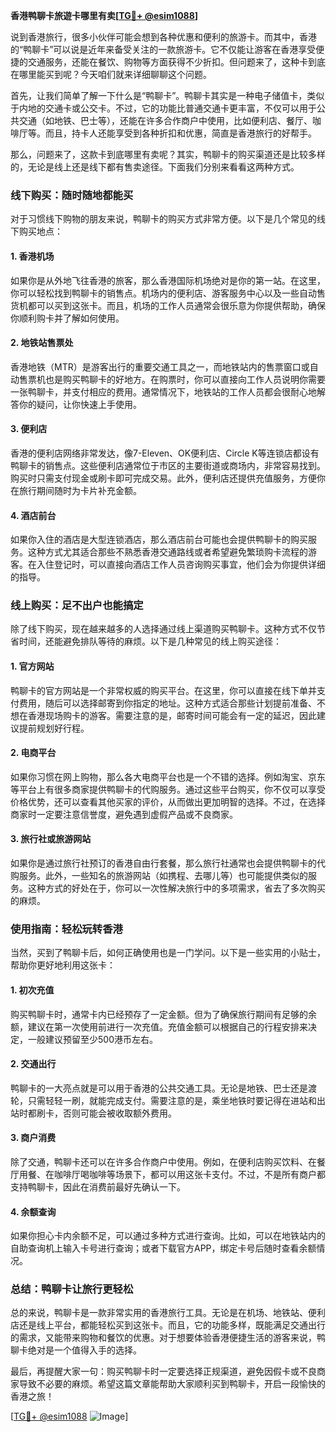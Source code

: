 **香港鸭聊卡旅遊卡哪里有卖[[TG💪+ @esim1088](https://t.me/s/esim1088)]**

说到香港旅行，很多小伙伴可能会想到各种优惠和便利的旅游卡。而其中，香港的“鸭聊卡”可以说是近年来备受关注的一款旅游卡。它不仅能让游客在香港享受便捷的交通服务，还能在餐饮、购物等方面获得不少折扣。但问题来了，这种卡到底在哪里能买到呢？今天咱们就来详细聊聊这个问题。

首先，让我们简单了解一下什么是“鸭聊卡”。鸭聊卡其实是一种电子储值卡，类似于内地的交通卡或公交卡。不过，它的功能比普通交通卡更丰富，不仅可以用于公共交通（如地铁、巴士等），还能在许多合作商户中使用，比如便利店、餐厅、咖啡厅等。而且，持卡人还能享受到各种折扣和优惠，简直是香港旅行的好帮手。

那么，问题来了，这款卡到底哪里有卖呢？其实，鸭聊卡的购买渠道还是比较多样的，无论是线上还是线下都有售卖途径。下面我们分别来看看这两种方式。

### 线下购买：随时随地都能买

对于习惯线下购物的朋友来说，鸭聊卡的购买方式非常方便。以下是几个常见的线下购买地点：

#### 1. **香港机场**
如果你是从外地飞往香港的旅客，那么香港国际机场绝对是你的第一站。在这里，你可以轻松找到鸭聊卡的销售点。机场内的便利店、游客服务中心以及一些自动售货机都可以买到这张卡。而且，机场的工作人员通常会很乐意为你提供帮助，确保你顺利购卡并了解如何使用。

#### 2. **地铁站售票处**
香港地铁（MTR）是游客出行的重要交通工具之一，而地铁站内的售票窗口或自动售票机也是购买鸭聊卡的好地方。在购票时，你可以直接向工作人员说明你需要一张鸭聊卡，并支付相应的费用。通常情况下，地铁站的工作人员都会很耐心地解答你的疑问，让你快速上手使用。

#### 3. **便利店**
香港的便利店网络非常发达，像7-Eleven、OK便利店、Circle K等连锁店都设有鸭聊卡的销售点。这些便利店通常位于市区的主要街道或商场内，非常容易找到。购买时只需支付现金或刷卡即可完成交易。此外，便利店还提供充值服务，方便你在旅行期间随时为卡片补充金额。

#### 4. **酒店前台**
如果你入住的酒店是大型连锁酒店，那么酒店前台可能也会提供鸭聊卡的购买服务。这种方式尤其适合那些不熟悉香港交通路线或者希望避免繁琐购卡流程的游客。在入住登记时，可以直接向酒店工作人员咨询购买事宜，他们会为你提供详细的指导。

### 线上购买：足不出户也能搞定

除了线下购买，现在越来越多的人选择通过线上渠道购买鸭聊卡。这种方式不仅节省时间，还能避免排队等待的麻烦。以下是几种常见的线上购买途径：

#### 1. **官方网站**
鸭聊卡的官方网站是一个非常权威的购买平台。在这里，你可以直接在线下单并支付费用，随后可以选择邮寄到你指定的地址。这种方式适合那些计划提前准备、不想在香港现场购卡的游客。需要注意的是，邮寄时间可能会有一定的延迟，因此建议提前规划好行程。

#### 2. **电商平台**
如果你习惯在网上购物，那么各大电商平台也是一个不错的选择。例如淘宝、京东等平台上有很多商家提供鸭聊卡的代购服务。通过这些平台购买，你不仅可以享受价格优势，还可以查看其他买家的评价，从而做出更加明智的选择。不过，在选择商家时一定要注意信誉度，避免遇到虚假产品或不良商家。

#### 3. **旅行社或旅游网站**
如果你是通过旅行社预订的香港自由行套餐，那么旅行社通常也会提供鸭聊卡的代购服务。此外，一些知名的旅游网站（如携程、去哪儿等）也可能提供类似的服务。这种方式的好处在于，你可以一次性解决旅行中的多项需求，省去了多次购买的麻烦。

### 使用指南：轻松玩转香港

当然，买到了鸭聊卡后，如何正确使用也是一门学问。以下是一些实用的小贴士，帮助你更好地利用这张卡：

#### 1. **初次充值**
购买鸭聊卡时，通常卡内已经预存了一定金额。但为了确保旅行期间有足够的余额，建议在第一次使用前进行一次充值。充值金额可以根据自己的行程安排来决定，一般建议预留至少500港币左右。

#### 2. **交通出行**
鸭聊卡的一大亮点就是可以用于香港的公共交通工具。无论是地铁、巴士还是渡轮，只需轻轻一刷，就能完成支付。需要注意的是，乘坐地铁时要记得在进站和出站时都刷卡，否则可能会被收取额外费用。

#### 3. **商户消费**
除了交通，鸭聊卡还可以在许多合作商户中使用。例如，在便利店购买饮料、在餐厅用餐、在咖啡厅喝咖啡等场景下，都可以用这张卡支付。不过，不是所有商户都支持鸭聊卡，因此在消费前最好先确认一下。

#### 4. **余额查询**
如果你担心卡内余额不足，可以通过多种方式进行查询。比如，可以在地铁站内的自助查询机上输入卡号进行查询；或者下载官方APP，绑定卡号后随时查看余额情况。

### 总结：鸭聊卡让旅行更轻松

总的来说，鸭聊卡是一款非常实用的香港旅行工具。无论是在机场、地铁站、便利店还是线上平台，都能轻松买到这张卡。而且，它的功能多样，既能满足交通出行的需求，又能带来购物和餐饮的优惠。对于想要体验香港便捷生活的游客来说，鸭聊卡绝对是一个值得入手的选择。

最后，再提醒大家一句：购买鸭聊卡时一定要选择正规渠道，避免因假卡或不良商家导致不必要的麻烦。希望这篇文章能帮助大家顺利买到鸭聊卡，开启一段愉快的香港之旅！

[[TG💪+ @esim1088](https://t.me/s/esim1088) ![Image](https://i.postimg.cc/4NQfJmqS/Snipaste-2025-05-13-00-14-12.png)]